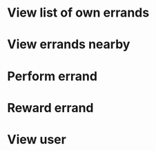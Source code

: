 # View list of own errands #

# View errands nearby #

# Perform errand #

# Reward errand #

# View user #